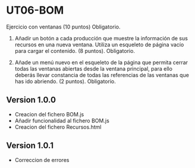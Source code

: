 # UT06-BOM

Ejercicio con ventanas (10 puntos) Obligatorio.
 1. Añadir un botón a cada producción que muestre la información de sus recursos en una nueva ventana. Utiliza un esqueleto de página vacío para cargar el contenido. (8 puntos). Obligatorio.

 2. Añade un menú nuevo en el esqueleto de la página que permita cerrar todas las ventanas abiertas desde la ventana principal, para ello deberás llevar constancia de todas las referencias de las ventanas que has ido abriendo. (2 puntos). Obligatorio.

## Version 1.0.0
 - Creacion del fichero BOM.js
 - Añadir funcionalidad al fichero BOM.js
 - Creacion del fichero Recursos.html

## Version 1.0.1
 - Correccion de errores